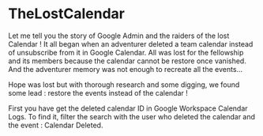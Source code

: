 # TheLostCalendar

Let me tell you the story of Google Admin and the raiders of the lost Calendar !
It all began when an adventurer deleted a team calendar instead of unsubscribe from it in Google Calendar.
All was lost for the fellowship and its members because the calendar cannot be restore once vanished.
And the adventurer memory was not enough to recreate all the events…

Hope was lost but with thorough research and some digging, we found some lead : restore the events instead of the calendar !

First you have get the deleted calendar ID in Google Workspace Calendar Logs. 
To find it, filter the search with the user who deleted the calendar and the event : Calendar Deleted.


